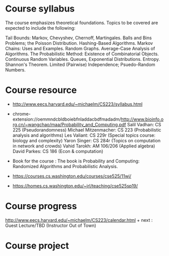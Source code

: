 # Course syllabus 
The course emphasizes theoretical foundations. Topics to be covered are expected to include the following:

Tail Bounds: Markov, Chevyshev, Chernoff, Martingales.
Balls and Bins Problems; the Poisson Distribution.
Hashing-Based Algorithms.
Markov Chains: Uses and Examples.
Random Graphs. Average-Case Analysis of Algorithms.
The Probabilistic Method: Existence of Combinatorial Objects.
Continuous Random Variables. Queues, Exponential Distributions.
Entropy. Shannon's Theorem.
Limited (Pairwise) Independence; Psuedo-Random Numbers.



# Course resource
+ http://www.eecs.harvard.edu/~michaelm/CS223/syllabus.html 
+ chrome-extension://oemmndcbldboiebfnladdacbdfmadadm/http://www.bioinfo.org.cn/~wangchao/maa/Probability_and_Computing.pdf 
Salil Vadhan: CS 225 (Pseudorandomness)
Michael Mitzenmacher: CS 223 (Probabilistic analysis and algorithms)
Les Valiant: CS 229r (Special topics course: biology and complexity)
Yaron Singer: CS 284r (Topics on computation in network and crowds)
Vahid Tarokh: AM 106/206 (Applied algebra)
David Parkes: CS 186 (Econ & computation)

+ Book for the course : The book is Probability and Computing: Randomized Algorithms and Probabilistic Analysis. 

+ https://courses.cs.washington.edu/courses/cse525/11wi/
+ https://homes.cs.washington.edu/~jrl/teaching/cse525sp19/


# Course progress
http://www.eecs.harvard.edu/~michaelm/CS223/calendar.html
    + next : Guest Lecture/TBD (Instructor Out of Town)
# Course project